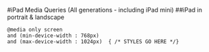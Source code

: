 #iPad Media Queries (All generations - including iPad mini)
##iPad in portrait & landscape
```
@media only screen
and (min-device-width : 768px)
and (max-device-width : 1024px)  { /* STYLES GO HERE */}

```